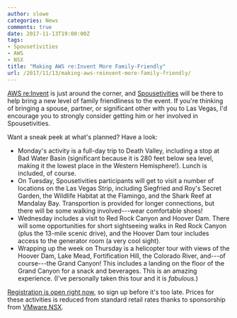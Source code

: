 ```yaml
---
author: slowe
categories: News
comments: true
date: 2017-11-13T19:00:00Z
tags:
- Spousetivities
- AWS
- NSX
title: "Making AWS re:Invent More Family-Friendly"
url: /2017/11/13/making-aws-reinvent-more-family-friendly/
---
```


[AWS re:Invent][link-2] is just around the corner, and [Spousetivities][link-4] will be there to help bring a new level of family friendliness to the event. If you're thinking of bringing a spouse, partner, or significant other with you to Las Vegas, I'd encourage you to strongly consider getting him or her involved in Spousetivities.<!--more-->

Want a sneak peek at what's planned? Have a look:

* Monday's activity is a full-day trip to Death Valley, including a stop at Bad Water Basin (significant because it is 280 feet below sea level, making it the lowest place in the Western Hemisphere!). Lunch is included, of course.
* On Tuesday, Spousetivities participants will get to visit a number of locations on the Las Vegas Strip, including Siegfried and Roy's Secret Garden, the Wildlife Habitat at the Flamingo, and the Shark Reef at Mandalay Bay. Transportion is provided for longer connections, but there will be some walking involved---wear comfortable shoes!
* Wednesday includes a visit to Red Rock Canyon and Hoover Dam. There will some opportunities for short sightseeing walks in Red Rock Canyon (plus the 13-mile scenic drive), and the Hoover Dam tour includes access to the generator room (a very cool sight).
* Wrapping up the week on Thursday is a helicopter tour with views of the Hoover Dam, Lake Mead, Fortification Hill, the Colorado River, and---of course---the Grand Canyon! This includes a landing on the floor of the Grand Canyon for a snack and beverages. This is an amazing experience. (I've personally taken this tour and it is _fabulous._)

[Registration is open right now][link-1], so sign up before it's too late. Prices for these activities is reduced from standard retail rates thanks to sponsorship from [VMware NSX][link-3].

[link-1]: https://spousetivities.ticketleap.com/aws-reinvent-2017/
[link-2]: https://reinvent.awsevents.com/
[link-3]: https://www.vmware.com/products/nsx.html
[link-4]: http://spousetivities.com/
